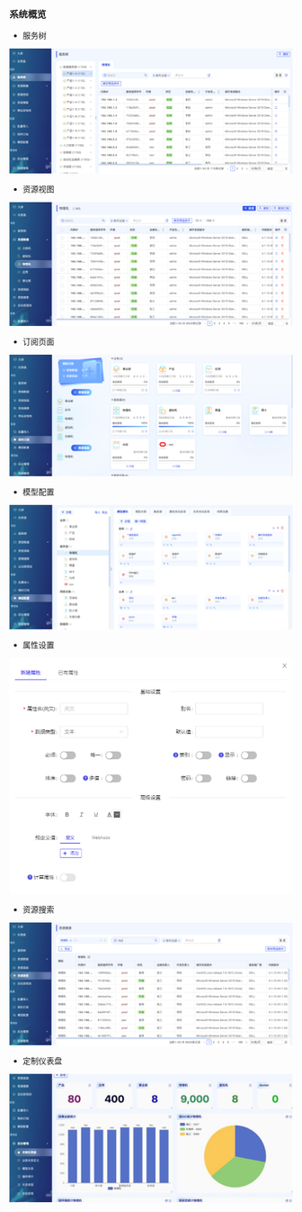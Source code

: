 ### 系统概览

- 服务树

![1](images/0.png "首页展示")

- 资源视图

![2](images/2.png "资源视图")

- 订阅页面

![6](images/6.png "订阅页面")

- 模型配置

![9](images/9.png "模型配置")

- 属性设置

![7](images/7.png "属性设置")

- 资源搜索

![8](images/8.png "资源搜索")

- 定制仪表盘

![10](images/10.jpg "定制仪表盘")
